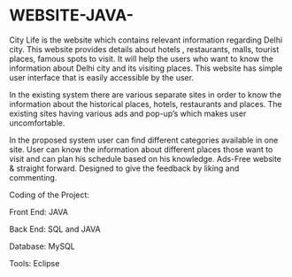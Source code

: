 # WEBSITE-JAVA-
City Life is the website which contains relevant information regarding Delhi city. This website provides details  about  hotels , restaurants, malls, tourist places, famous spots to visit. It will help the users who want to know the information about Delhi city and its visiting places. This website has simple user interface that is easily accessible by the  user.

In the existing system  there are various separate sites in order to know the information  about the historical places, hotels, restaurants and places. The existing sites having various ads and pop-up’s which  makes user uncomfortable.

In the proposed system user can find  different categories available in one site. User can know the information about different places  those want to visit and can plan his schedule based on his knowledge. Ads-Free website & straight forward. Designed to give the feedback by liking and commenting. 

Coding of the Project: 

Front End: JAVA

Back End: SQL and JAVA

Database: MySQL

Tools: Eclipse



